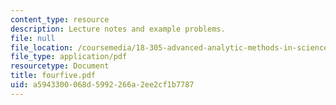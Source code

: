 ```yaml
---
content_type: resource
description: Lecture notes and example problems.
file: null
file_location: /coursemedia/18-305-advanced-analytic-methods-in-science-and-engineering-fall-2004/a5943300068d5992266a2ee2cf1b7787_fourfive.pdf
file_type: application/pdf
resourcetype: Document
title: fourfive.pdf
uid: a5943300-068d-5992-266a-2ee2cf1b7787
---
```

